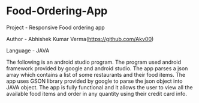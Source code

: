 # Food-Ordering-App
Project - Responsive Food ordering app

Author - Abhishek Kumar Verma(https://github.com/Akv00)


Language - JAVA

The following is an android studio program. The program used android framework provided by google and android studio. The app parses a json array which contains a list of some restaurants and their food items. The app uses GSON library provided by google to parse the json object into JAVA object. The app is fully functional and it allows the user to view all the available food items and order in any quantity using their credit card info.

